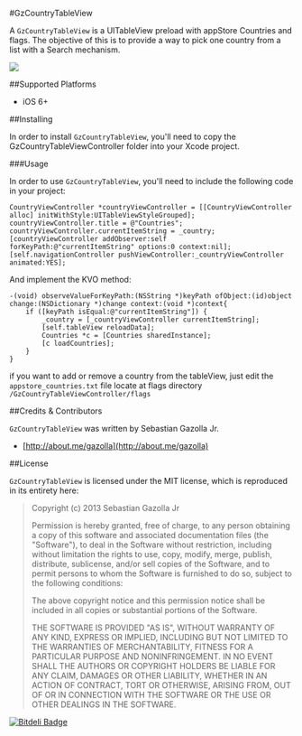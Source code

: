 #GzCountryTableView

A `GzCountryTableView` is a UITableView preload with appStore Countries and flags. The objective of this is to provide a way to pick one country from a list with a Search mechanism.

![](https://github.com/gazolla/GzCountryTableView/raw/master/GzCountryTblVw.png)


##Supported Platforms

- iOS 6+

##Installing

In order to install `GzCountryTableView`, you'll need to copy the GzCountryTableViewController folder into your Xcode project. 

###Usage

In order to use `GzCountryTableView`, you'll need to include the following code in your project:

    CountryViewController *countryViewController = [[CountryViewController alloc] initWithStyle:UITableViewStyleGrouped];
  	countryViewController.title = @"Countries";
    countryViewController.currentItemString = _country;
    [countryViewController addObserver:self forKeyPath:@"currentItemString" options:0 context:nil];
    [self.navigationController pushViewController:_countryViewController animated:YES];
        
And implement the KVO method:

    -(void) observeValueForKeyPath:(NSString *)keyPath ofObject:(id)object change:(NSDictionary *)change context:(void *)context{
        if ([keyPath isEqual:@"currentItemString"]) {
            _country = [_countryViewController currentItemString];
            [self.tableView reloadData];
            Countries *c = [Countries sharedInstance];
            [c loadCountries];
        }
    }


if you want to add or remove a country from the tableView, just edit the `appstore_countries.txt` file locate at flags directory `/GzCountryTableViewController/flags`


 
##Credits & Contributors

`GzCountryTableView` was written by Sebastian Gazolla Jr.

* [http://about.me/gazolla](http://about.me/gazolla)
  
##License

`GzCountryTableView` is licensed under the MIT license, which is reproduced in its entirety here:


>Copyright (c) 2013 Sebastian Gazolla Jr
>
>Permission is hereby granted, free of charge, to any person obtaining a copy
>of this software and associated documentation files (the "Software"), to deal
>in the Software without restriction, including without limitation the rights
>to use, copy, modify, merge, publish, distribute, sublicense, and/or sell
>copies of the Software, and to permit persons to whom the Software is
>furnished to do so, subject to the following conditions:
>
>The above copyright notice and this permission notice shall be included in
>all copies or substantial portions of the Software.
>
>THE SOFTWARE IS PROVIDED "AS IS", WITHOUT WARRANTY OF ANY KIND, EXPRESS OR
>IMPLIED, INCLUDING BUT NOT LIMITED TO THE WARRANTIES OF MERCHANTABILITY,
>FITNESS FOR A PARTICULAR PURPOSE AND NONINFRINGEMENT. IN NO EVENT SHALL THE
>AUTHORS OR COPYRIGHT HOLDERS BE LIABLE FOR ANY CLAIM, DAMAGES OR OTHER
>LIABILITY, WHETHER IN AN ACTION OF CONTRACT, TORT OR OTHERWISE, ARISING FROM,
>OUT OF OR IN CONNECTION WITH THE SOFTWARE OR THE USE OR OTHER DEALINGS IN
>THE SOFTWARE.


[![Bitdeli Badge](https://d2weczhvl823v0.cloudfront.net/gazolla/gzcountrytableview/trend.png)](https://bitdeli.com/free "Bitdeli Badge")

